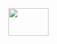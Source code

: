 <img align="right" width="80" height="55" src="https://github.com/cs-MohamedAyman/eLearning-Platforms/blob/master/Coursera-Specializations/org-logos/coursera.jpg">
